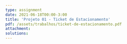 ```yaml
---
type: assignment
date: 2021-06-18T00:00-3:00
title: 'Projeto 01 - Ticket de Estacionamento'
pdf: /assets/trabalhos/ticket-de-estacionamento.pdf
attachment: 
solutions: 
---
```

